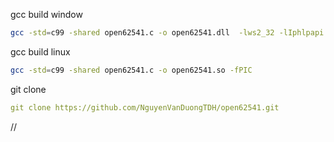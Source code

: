 gcc build window
```bash
gcc -std=c99 -shared open62541.c -o open62541.dll  -lws2_32 -lIphlpapi
```
gcc build linux
```bash
gcc -std=c99 -shared open62541.c -o open62541.so -fPIC
```
git clone
```yaml
git clone https://github.com/NguyenVanDuongTDH/open62541.git
```
//
